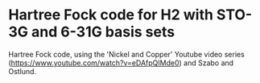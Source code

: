# Hartree Fock code for H2 with STO-3G and 6-31G basis sets

Hartree Fock code, using the 'Nickel and Copper' Youtube video series (https://www.youtube.com/watch?v=eDAfpQIMde0)
and Szabo and Ostlund.
